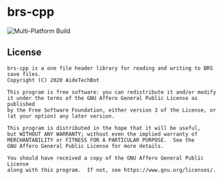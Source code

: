 # brs-cpp

![Multi-Platform Build](https://github.com/AideTechBot/brs-cpp/workflows/Multi-Platform%20Build/badge.svg)

## License
```
brs-cpp is a one file header library for reading and writing to BRS save files.
Copyright (C) 2020 AideTechBot

This program is free software: you can redistribute it and/or modify
it under the terms of the GNU Affero General Public License as published
by the Free Software Foundation, either version 3 of the License, or
(at your option) any later version.

This program is distributed in the hope that it will be useful,
but WITHOUT ANY WARRANTY; without even the implied warranty of
MERCHANTABILITY or FITNESS FOR A PARTICULAR PURPOSE.  See the
GNU Affero General Public License for more details.

You should have received a copy of the GNU Affero General Public License
along with this program.  If not, see https://www.gnu.org/licenses/.
```

